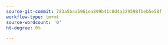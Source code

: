 ```yaml
---
source-git-commit: 783a5baa5961ea899b41c8d4a329598fbeb5e58f
workflow-type: tm+mt
source-wordcount: '0'
ht-degree: 0%

---
```

